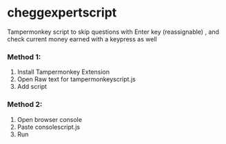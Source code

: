 # cheggexpertscript
Tampermonkey script to skip questions with Enter key (reassignable) , and check current money earned with a keypress as well

### Method 1:
1. Install Tampermonkey Extension
2. Open Raw text for tampermonkeyscript.js
3. Add script


### Method 2:
1. Open browser console
2. Paste consolescript.js
3. Run
